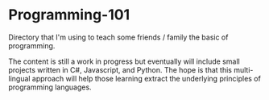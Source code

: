 # Programming-101

Directory that I'm using to teach some friends / family the basic of programming. 

The content is still a work in progress but eventually will include small projects written in C#, Javascript, and Python. The hope is that this multi-lingual
approach will help those learning extract the underlying principles of programming languages.
